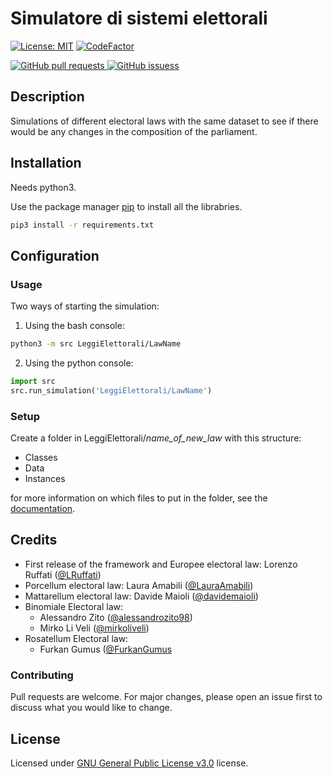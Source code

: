 # Simulatore di sistemi elettorali

[![License: MIT](https://img.shields.io/badge/License-MIT-brightgreen.svg)](https://opensource.org/licenses/MIT)
[![CodeFactor](https://www.codefactor.io/repository/github/alessandrozito98/simulatoresistemielettorali-2/badge)](https://www.codefactor.io/repository/github/alessandrozito98/simulatoresistemielettorali-2)
<!--- 
[![wakatime](https://wakatime.com/badge/github/alessandrozito98/SimulatoreSistemiElettorali-2.svg)](https://wakatime.com/badge/github/alessandrozito98/SimulatoreSistemiElettorali-2) 
-->
<a href="https://github.com/alessandrozito98/SimulatoreSistemiElettorali-2/pulls">
      <img alt="GitHub pull requests" src="https://img.shields.io/github/issues-pr/alessandrozito98/SimulatoreSistemiElettorali-2?color=0088ff" />
</a>
<a href="https://github.com/alessandrozito98/SimulatoreSistemiElettorali-2/issues">
    <img alt="GitHub issuess" src="https://img.shields.io/github/issues/alessandrozito98/SimulatoreSistemiElettorali-2?color=0088ff" />
</a>

## Description

Simulations of different electoral laws with the same dataset to see if there would be any changes in the composition of the parliament.

## Installation

Needs python3.

Use the package manager [pip](https://pip.pypa.io/en/stable/) to install all the librabries.

```bash
pip3 install -r requirements.txt
```

## Configuration

### Usage

Two ways of starting the simulation:

1) Using the bash console:

```bash
python3 -m src LeggiElettorali/LawName
``` 

2) Using the python console:

```python
import src
src.run_simulation('LeggiElettorali/LawName')
 ```

### Setup
Create a folder in LeggiElettorali/*name_of_new_law* with this structure:
+ Classes
+ Data
+ Instances

for more information on which files to put in the folder, see the [documentation](https://github.com/alessandrozito98/SimulatoreSistemiElettorali-2/tree/master/docs).

## Credits

+ First release of the framework and Europee electoral law: Lorenzo Ruffati ([@LRuffati](https://github.com/LRuffati)) 
+ Porcellum electoral law: Laura Amabili ([@LauraAmabili](https://github.com/LauraAmabili))
+ Mattarellum electoral law: Davide Maioli ([@davidemaioli](https://github.com/davidemaioli)) 
+ Binomiale Electoral law: 
    + Alessandro Zito ([@alessandrozito98](https://github.com/alessandrozito98))
    + Mirko Li Veli ([@mirkoliveli](https://github.com/mirkoliveli))
+ Rosatellum Electoral law:
  + Furkan Gumus ([@FurkanGumus](https://github.com/gfurkan00)


### Contributing
Pull requests are welcome. For major changes, please open an issue first to discuss what you would like to change.

## License
Licensed under [GNU General Public License v3.0](https://choosealicense.com/licenses/gpl-3.0/) license.
